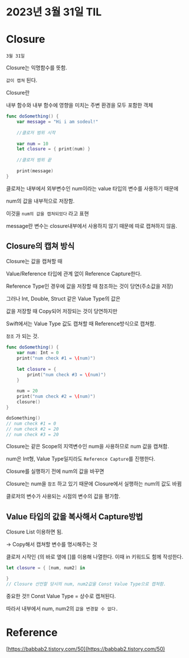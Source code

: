 # 2023년 3월 31일 TIL

# Closure

`3월 31일`

Closure는 익명함수를 뜻함.

`값이 캡쳐` 된다.

Closure란

내부 함수와 내부 함수에 영향을 미치는 주변 환경을 모두 포함한 객체

```swift
func doSomething() {
    var message = "Hi i am sodeul!"
 
    //클로저 범위 시작
    
    var num = 10
    let closure = { print(num) }
 
    //클로저 범위 끝
    
    print(message)
}
```

클로져는 내부에서 외부변수인 num이라는 value 타입의 변수를 사용하기 때문에

num의 값을 내부적으로 저장함.

이것을 `num의 값을 캡쳐되었다` 라고 표현

message란 변수는 closure내부에서 사용하지 않기 때문에 따로 캡쳐하지 않음.

## Closure의 캡쳐 방식

Closure는 값을 캡쳐할 때

Value/Reference 타입에 관계 없이 Reference Capture한다.

Reference Type인 경우에 값을 저장할 때 참조하는 것이 당연(주소값을 저장)

그러나 Int, Double, Struct 같은 Value Type의 값은

값을 저장할 때 Copy되어 저장되는 것이 당연하지만

Swift에서는 Value Type 값도 캡쳐할 때 Reference방식으로 캡쳐함.

`참조` 가 되는 것.

```swift
func doSomething() {
    var num: Int = 0
    print("num check #1 = \(num)")
    
    let closure = {
        print("num check #3 = \(num)")
    }
    
    num = 20
    print("num check #2 = \(num)")
    closure()
}

doSomething()
// num check #1 = 0
// num check #2 = 20
// num check #3 = 20
```

Closure는 같은 Scope의 지역변수인 num을 사용하므로 num 값을 캡쳐함.

num은 Int형, Value Type일지라도 `Reference Capture`를 진행한다.

Closure를 실행하기 전에 num의 값을 바꾸면

Closure는 num을 `참조` 하고 있기 때문에 Closure에서 실행하는 num의 값도 바뀜

클로저의 변수가 사용되는 시점의 변수의 값을 평가함.

## Value 타입의 값을 복사해서 Capture방법

Closure List 이용하면 됨.

→ Copy해서 캡쳐할 변수를 명시해주는 것

클로저 시작인 {의 바로 옆에 []를 이용해 나열한다. 이때 in 키워드도 함께 작성한다.

```swift
let closure = { [num, num2] in

}
// Closure 선언할 당시의 num, num2값을 Const Value Type으로 캡쳐함.
```

중요한 것‼️ Const Value Type = 상수로 캡쳐된다.

따라서 내부에서 num, num2의 `값을 변경할 수 없다.`

# Reference

[https://babbab2.tistory.com/50](https://babbab2.tistory.com/50)
